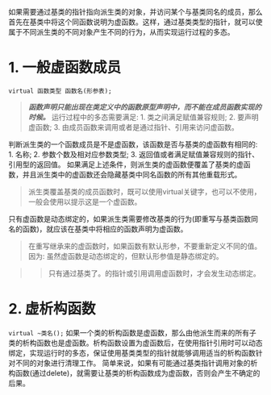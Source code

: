 如果需要通过基类的指针指向派生类的对象，并访问某个与基类同名的成员，那么首先在基类中将这个同函数说明为虚函数。这样，通过基类类型的指针，就可以使属于不同派生类的不同对象产生不同的行为，从而实现运行过程的多态。
# 1. 一般虚函数成员
`virtual 函数类型 函数名(形参表);`
>***函数声明只能出现在类定义中的函数原型声明中，而不能在成员函数实现的时候。***
运行过程中的多态需要满足:
	1. 类之间满足赋值兼容规则;
	2. 要声明虚函数;
	3. 由成员函数来调用或者是通过指针、引用来访问虚函数。

判断派生类的一个函数成员是不是虚函数，该函数是否与基类的虚函数有相同的: 1. 名称; 2. 参数个数及相对应参数类型; 3. 返回值或者满足赋值兼容规则的指针、引用型的返回值。
如果满足上述条件，则派生类的虚函数便覆盖了基类的虚函数，并且派生类中的虚函数还会隐藏基类中同名函数的所有其他重载形式。
>派生类覆盖基类的成员函数时，既可以使用virtual关键字，也可以不使用，一般会使用以提示这是一个虚函数。

只有虚函数是动态绑定的，如果派生类需要修改基类的行为(即重写与基类函数同名的函数)，就应该在基类中将相应的函数声明为虚函数。
>在重写继承来的虚函数时，如果函数有默认形参，不要重新定义不同的值。因为: 虽然虚函数是动态绑定的，但默认形参值是静态绑定的。

>>只有通过基类了。的指针或引用调用虚函数时，才会发生动态绑定。

# 2. 虚析构函数
`virtual ~类名();`
如果一个类的析构函数是虚函数，那么由他派生而来的所有子类的析构函数也是虚函数。析构函数设置为虚函数后，在使用指针引用时可以动态绑定，实现运行时的多态，保证使用基类类型的指针就能够调用适当的析构函数针对不同的对象进行清理工作。
简单来说，如果有可能通过基类指针调用对象的析构函数(通过delete)，就需要让基类的析构函数成为虚函数，否则会产生不确定的后果。





